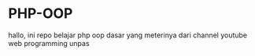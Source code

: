 # PHP-OOP

hallo, ini repo belajar php oop dasar yang meterinya dari channel youtube web programming unpas
